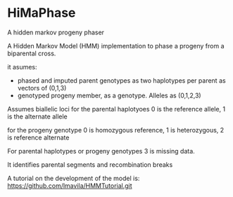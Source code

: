 # HiMaPhase
A hidden markov progeny phaser

A Hidden Markov Model (HMM) implementation to phase a progeny from
a biparental cross.


it asumes: 
- phased and imputed parent genotypes as two haplotypes per parent as vectors of (0,1,3)
- genotyped progeny member, as a genotype. Alleles as (0,1,2,3)

Assumes biallelic loci
for the parental haplotyoes 0 is the reference allele, 1 is the alternate allele

for the progeny genotype 0 is homozygous reference, 1 is heterozygous, 2 is reference alternate

For parental haplotypes or progeny genotypes 3 is missing data.

It identifies parental segments and recombination breaks

A tutorial on the development of the model is:
https://github.com/lmavila/HMMTutorial.git


